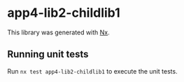 # app4-lib2-childlib1

This library was generated with [Nx](https://nx.dev).

## Running unit tests

Run `nx test app4-lib2-childlib1` to execute the unit tests.
